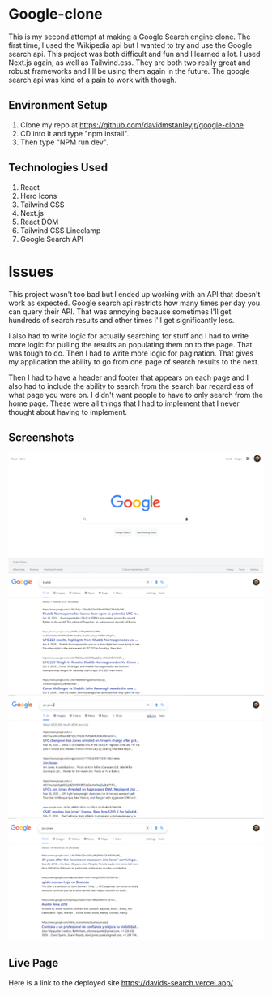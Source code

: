 # Google-clone

This is my second attempt at making a Google Search engine clone. The first time, I used the Wikipedia api but I wanted to try and use the Google search api. This project was both difficult and fun and I learned a lot. I used Next.js again, as well as Tailwind.css. They are both two really great and robust frameworks and I'll be using them again in the future. The google search api was kind of a pain to work with though.

## Environment Setup

1. Clone my repo at https://github.com/davidmstanleyjr/google-clone
2. CD into it and type "npm install".
3. Then type "NPM run dev".

## Technologies Used

1. React
2. Hero Icons
3. Tailwind CSS
4. Next.js
5. React DOM
6. Tailwind CSS Lineclamp
7. Google Search API

# Issues

This project wasn't too bad but I ended up working with an API that doesn't work as expected. Google search api restricts how many times per day you can query their API. That was annoying because sometimes I'll get hundreds of search results and other times I'll get significantly less.

I also had to write logic for actually searching for stuff and I had to write more logic for pulling the results an populating them on to the page. That was tough to do. Then I had to write more logic for pagination. That gives my application the ability to go from one page of search results to the next.

Then I had to have a header and footer that appears on each page and I also had to include the ability to search from the search bar regardless of what page you were on. I didn't want people to have to only search from the home page. These were all things that I had to implement that I never thought about having to implement.

## Screenshots

![Screenshot 1](images/snip1.PNG)
![Screenshot 2](images/snip2.PNG)![Screenshot 3](images/snip3.PNG)![Screenshot 4](images/snip4.PNG)

## Live Page

Here is a link to the deployed site
https://davids-search.vercel.app/
